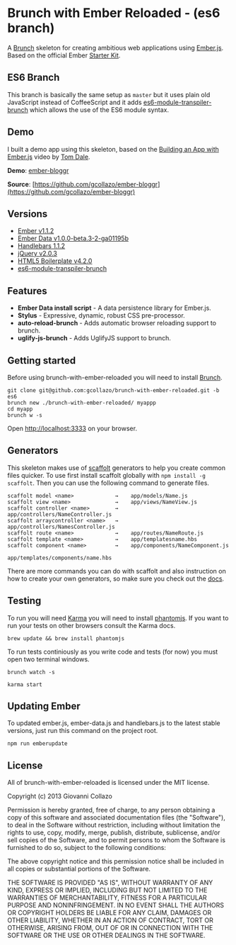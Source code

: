 # Brunch with Ember Reloaded - (es6 branch)

A [Brunch](http://brunch.io) skeleton for creating ambitious web applications using [Ember.js](http://emberjs.com). Based on the official Ember [Starter Kit](https://github.com/emberjs/starter-kit/archive/master.zip).

## ES6 Branch
This branch is basically the same setup as `master` but it uses plain old JavaScript instead of CoffeeScript and it adds [es6-module-transpiler-brunch](https://github.com/gcollazo/es6-module-transpiler-brunch) which allows the use of the ES6 module syntax.

## Demo

I built a demo app using this skeleton, based on the [Building an App with Ember.js](http://www.youtube.com/watch?v=Ga99hMi7wfY) video by [Tom Dale](http://twitter.com/tomdale).

**Demo**: [ember-bloggr](http://dev.gcollazo.com/ember-bloggr)

**Source**: [https://github.com/gcollazo/ember-bloggr](https://github.com/gcollazo/ember-bloggr)

## Versions
- [Ember v1.1.2](http://emberjs.com)
- [Ember Data v1.0.0-beta.3-2-ga01195b](https://github.com/emberjs/data)
- [Handlebars 1.1.2](http://handlebarsjs.com)
- [jQuery v2.0.3](http://jquery.com)
- [HTML5 Boilerplate v4.2.0](http://html5boilerplate.com)
- [es6-module-transpiler-brunch](https://github.com/gcollazo/es6-module-transpiler-brunch)

## Features

- **Ember Data install script** - A data persistence library for Ember.js.
- **Stylus** - Expressive, dynamic, robust CSS pre-processor.
- **auto-reload-brunch** - Adds automatic browser reloading support to brunch.
- **uglify-js-brunch** - Adds UglifyJS support to brunch.

## Getting started

Before using brunch-with-ember-reloaded you will need to install [Brunch](http://brunch.io/).

```
git clone git@github.com:gcollazo/brunch-with-ember-reloaded.git -b es6
brunch new ./brunch-with-ember-reloaded/ myappp
cd myapp
brunch w -s
```
Open [http://localhost:3333](http://localhost:3333) on your browser.

## Generators

This skeleton makes use of [scaffolt](https://github.com/paulmillr/scaffolt#readme) generators to help you create common files quicker. To use first install scaffolt globally with `npm install -g scaffolt`. Then you can use the following command to generate files.

```
scaffolt model <name>             →    app/models/Name.js
scaffolt view <name>              →    app/views/NameView.js
scaffolt controller <name>        →    app/controllers/NameController.js
scaffolt arraycontroller <name>	  →    app/controllers/NamesController.js
scaffolt route <name>             →    app/routes/NameRoute.js
scaffolt template <name>          →    app/templatesname.hbs
scaffolt component <name>         →    app/components/NameComponent.js
                                       app/templates/components/name.hbs
```

There are more commands you can do with scaffolt and also instruction on how to create your own generators, so make sure you check out the [docs](https://github.com/paulmillr/scaffolt#readme).

## Testing

To run you will need [Karma](https://github.com/karma-runner) you will need to install [phantomjs](https://github.com/ariya/phantomjs). If you want to run your tests on other browsers consult the Karma docs.

```
brew update && brew install phantomjs
```

To run tests continiously as you write code and tests (for now) you must open two terminal windows.

```
brunch watch -s
```

```
karma start
```

## Updating Ember

To updated ember.js, ember-data.js and handlebars.js to the latest stable versions, just run this command on the project root.

```
npm run emberupdate
```

## License

All of brunch-with-ember-reloaded is licensed under the MIT license.

Copyright (c) 2013 Giovanni Collazo

Permission is hereby granted, free of charge, to any person obtaining a copy of this software and associated documentation files (the "Software"), to deal in the Software without restriction, including without limitation the rights to use, copy, modify, merge, publish, distribute, sublicense, and/or sell copies of the Software, and to permit persons to whom the Software is furnished to do so, subject to the following conditions:

The above copyright notice and this permission notice shall be included in all copies or substantial portions of the Software.

THE SOFTWARE IS PROVIDED "AS IS", WITHOUT WARRANTY OF ANY KIND, EXPRESS OR IMPLIED, INCLUDING BUT NOT LIMITED TO THE WARRANTIES OF MERCHANTABILITY, FITNESS FOR A PARTICULAR PURPOSE AND NONINFRINGEMENT. IN NO EVENT SHALL THE AUTHORS OR COPYRIGHT HOLDERS BE LIABLE FOR ANY CLAIM, DAMAGES OR OTHER LIABILITY, WHETHER IN AN ACTION OF CONTRACT, TORT OR OTHERWISE, ARISING FROM, OUT OF OR IN CONNECTION WITH THE SOFTWARE OR THE USE OR OTHER DEALINGS IN THE SOFTWARE.

